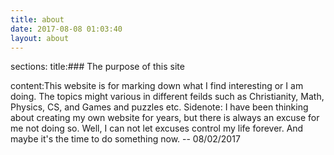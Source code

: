 ```yaml
---
title: about
date: 2017-08-08 01:03:40
layout: about
---
```


sections:
 title:### The purpose of this site

 content:This website is for marking down what I find interesting or I am doing. The topics might various in different feilds such as Christianity, Math, Physics, CS, and Games and puzzles etc. 
Sidenote: I have been thinking about creating my own website for years, but there is always an excuse for me not doing so. Well, I can not let excuses control my life forever. And maybe it's the time to do something now. -- 08/02/2017